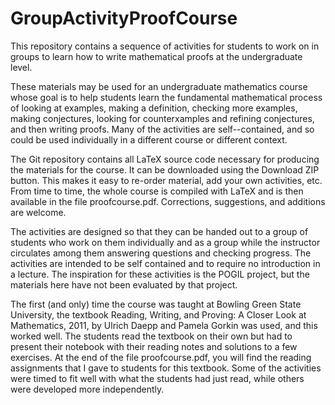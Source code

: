 GroupActivityProofCourse
========================

This repository contains a sequence of activities for students to work on in groups to learn how to write mathematical proofs at the undergraduate level.

These materials may be used for an undergraduate mathematics course whose goal is to help students learn the fundamental mathematical process of looking at examples, making a definition, checking more examples, making conjectures, looking for counterxamples and refining conjectures, and then writing proofs.
Many of the activities are self--contained, and so could be used individually in a different course or different context.

The Git repository contains all LaTeX source code necessary for producing the materials for the course.
It can be downloaded using the Download ZIP button.
This makes it easy to re-order material, add your own activities, etc.
From time to time, the whole course is compiled with LaTeX and is then available in the file proofcourse.pdf.
Corrections, suggestions, and additions are welcome.

The activities are designed so that they can be handed out to a group of students who work on them individually and as a group while the instructor circulates among them answering questions and checking progress.  The activities are intended to be self contained and to require no introduction in a lecture.  The inspiration for these activities is the POGIL project, but the materials here have not been evaluated by that project.

The first (and only) time the course was taught at Bowling Green State University, the textbook Reading, Writing, and Proving: A Closer Look at Mathematics, 2011, by Ulrich Daepp and Pamela Gorkin was used, and this worked well.  The students read the textbook on their own but had to present their notebook with their reading notes and solutions to a few exercises.  At the end of the file proofcourse.pdf, you will find the reading assignments that I gave to students for this textbook.  Some of the activities were timed to fit well with what the students had just read, while others were developed more independently.




